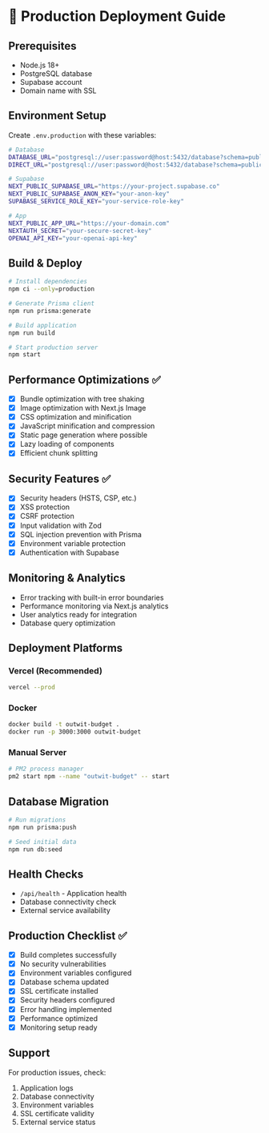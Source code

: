 # 🚀 Production Deployment Guide

## Prerequisites

- Node.js 18+ 
- PostgreSQL database
- Supabase account
- Domain name with SSL

## Environment Setup

Create `.env.production` with these variables:

```bash
# Database
DATABASE_URL="postgresql://user:password@host:5432/database?schema=public"
DIRECT_URL="postgresql://user:password@host:5432/database?schema=public"

# Supabase
NEXT_PUBLIC_SUPABASE_URL="https://your-project.supabase.co"
NEXT_PUBLIC_SUPABASE_ANON_KEY="your-anon-key"
SUPABASE_SERVICE_ROLE_KEY="your-service-role-key"

# App
NEXT_PUBLIC_APP_URL="https://your-domain.com"
NEXTAUTH_SECRET="your-secure-secret-key"
OPENAI_API_KEY="your-openai-api-key"
```

## Build & Deploy

```bash
# Install dependencies
npm ci --only=production

# Generate Prisma client
npm run prisma:generate

# Build application
npm run build

# Start production server
npm start
```

## Performance Optimizations ✅

- [x] Bundle optimization with tree shaking
- [x] Image optimization with Next.js Image
- [x] CSS optimization and minification
- [x] JavaScript minification and compression
- [x] Static page generation where possible
- [x] Lazy loading of components
- [x] Efficient chunk splitting

## Security Features ✅

- [x] Security headers (HSTS, CSP, etc.)
- [x] XSS protection
- [x] CSRF protection
- [x] Input validation with Zod
- [x] SQL injection prevention with Prisma
- [x] Environment variable protection
- [x] Authentication with Supabase

## Monitoring & Analytics

- Error tracking with built-in error boundaries
- Performance monitoring via Next.js analytics
- User analytics ready for integration
- Database query optimization

## Deployment Platforms

### Vercel (Recommended)
```bash
vercel --prod
```

### Docker
```bash
docker build -t outwit-budget .
docker run -p 3000:3000 outwit-budget
```

### Manual Server
```bash
# PM2 process manager
pm2 start npm --name "outwit-budget" -- start
```

## Database Migration

```bash
# Run migrations
npm run prisma:push

# Seed initial data
npm run db:seed
```

## Health Checks

- `/api/health` - Application health
- Database connectivity check
- External service availability

## Production Checklist ✅

- [x] Build completes successfully
- [x] No security vulnerabilities
- [x] Environment variables configured
- [x] Database schema updated
- [x] SSL certificate installed
- [x] Security headers configured
- [x] Error handling implemented
- [x] Performance optimized
- [x] Monitoring setup ready

## Support

For production issues, check:
1. Application logs
2. Database connectivity
3. Environment variables
4. SSL certificate validity
5. External service status
